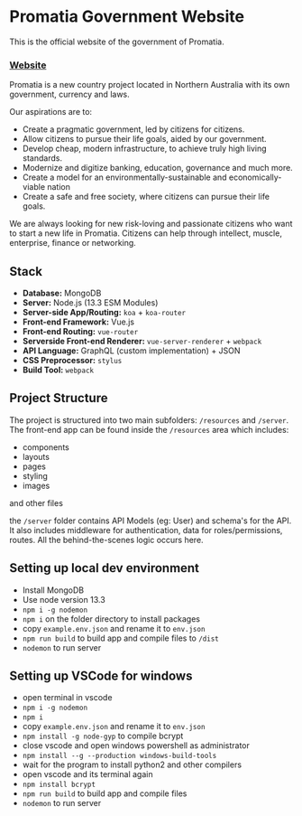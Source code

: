 # Promatia Government Website
This is the official website of the government of Promatia.

### [Website](https://promatia.com)

Promatia is a new country project located in Northern Australia with its own government, currency and laws.

Our aspirations are to:

- Create a pragmatic government, led by citizens for citizens.
- Allow citizens to pursue their life goals, aided by our government.
- Develop cheap, modern infrastructure, to achieve truly high living standards.
- Modernize and digitize banking, education, governance and much more.
- Create a model for an environmentally-sustainable and economically-viable nation
- Create a safe and free society, where citizens can pursue their life goals.

We are always looking for new risk-loving and passionate citizens who want to start a new life in Promatia. Citizens can help through intellect, muscle, enterprise, finance or networking.

## Stack

- **Database:** MongoDB
- **Server:** Node.js (13.3 ESM Modules)
- **Server-side App/Routing:** `koa` + `koa-router`
- **Front-end Framework:** Vue.js
- **Front-end Routing:** `vue-router`
- **Serverside Front-end Renderer:** `vue-server-renderer` + `webpack`
- **API Language:** GraphQL (custom implementation) + JSON
- **CSS Preprocessor:** `stylus`
- **Build Tool:** `webpack`

## Project Structure

The project is structured into two main subfolders: `/resources` and `/server`. The front-end app can be found inside the `/resources` area which includes:

- components
- layouts
- pages
- styling
- images

and other files

the `/server` folder contains API Models (eg: User) and schema's for the API. It also includes middleware for authentication, data for roles/permissions, routes. All the behind-the-scenes logic occurs here.


## Setting up local dev environment

- Install MongoDB
- Use node version 13.3
- `npm i -g nodemon`
- `npm i` on the folder directory to install packages
- copy `example.env.json` and rename it to `env.json`
- `npm run build` to build app and compile files to `/dist`
- `nodemon` to run server

## Setting up VSCode for windows
- open terminal in vscode
- `npm i -g nodemon`
- `npm i`
- copy `example.env.json` and rename it to `env.json`
- `npm install -g node-gyp` to compile bcrypt
- close vscode and open windows powershell as administrator
- `npm install --g --production windows-build-tools`
- wait for the program to install python2 and other compilers
- open vscode and its terminal again
- `npm install bcrypt`
- `npm run build` to build app and compile files
- `nodemon` to run server